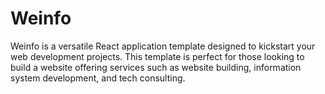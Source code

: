 # Weinfo
Weinfo is a versatile React application template designed to kickstart your web development projects. This template is perfect for those looking to build a website offering services such as website building, information system development, and tech consulting.
